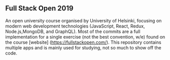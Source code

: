 ## Full Stack Open 2019
An open university course organised by University of Helsinki, focusing on modern web development technologies (JavaScript, React, Redux, Node.js,MongoDB, and GraphQL). Most of the commits are a full implementation for a single exercise (not the best convention, w/e) found on the course [website] (https://fullstackopen.com/). This repository contains multiple apps and is mainly used for studying, not so much to show off the code.
